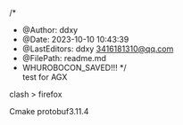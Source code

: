 /*
 * @Author: ddxy
 * @Date: 2023-10-10 10:43:39
 * @LastEditors: ddxy 3416181310@qq.com
 * @FilePath: readme.md
 * WHUROBOCON_SAVED!!!
 */ \
test for AGX

clash > firefox

Cmake protobuf3.11.4


